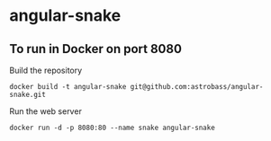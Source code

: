 # angular-snake

## To run in Docker on port 8080

Build the repository
```
docker build -t angular-snake git@github.com:astrobass/angular-snake.git
```

Run the web server
```
docker run -d -p 8080:80 --name snake angular-snake
```
